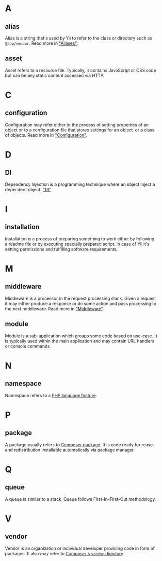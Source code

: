 # A

## alias

Alias is a string that's used by Yii to refer to the class or directory such as `@app/vendor`.
Read more in ["Aliases"](concept/aliases.md).

## asset

Asset refers to a resource file. Typically, it contains JavaScript or CSS code but can be any static content accessed via HTTP.

# C

## configuration

Configuration may refer either to the process of setting properties of an object or to a configuration file that stores
settings for an object, or a class of objects. Read more in ["Configuration"](concept/configuration.md).

# D

## DI

Dependency Injection is a programming technique where an object inject a dependent object. ["DI"](concept/di-container.md)

# I

## installation

Installation is a process of preparing something to work either by following a readme file or by executing specially
prepared script. In case of Yii it's setting permissions and fulfilling software requirements.

# M

## middleware

Middleware is a processor in the request processing stack. Given a request it may either produce a response or do some
action and pass processing to the next middleware. Read more in ["Middleware"](structure/middleware.md).

## module

Module is a sub-application which groups some code based on use-case. It is typically used within the main application
and may contain URL handlers or console commands.

# N

## namespace

Namespace refers to a [PHP language feature](https://secure.php.net/manual/en/language.namespaces.php).

# P

## package

A package usually refers to [Composer package](https://getcomposer.org/doc/). It is code ready for reuse and
redistribution installable automatically via package manager.

# Q

## queue

A queue is similar to a stack. Queue follows First-In-First-Out methodology.

# V

## vendor

Vendor is an organization or individual developer providing code in form of packages. It also may refer to [Composer's
`vendor` directory](https://getcomposer.org/doc/).

